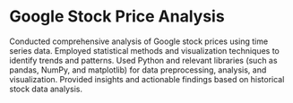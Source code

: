 # Google Stock Price Analysis

Conducted comprehensive analysis of Google stock prices using time series data.
Employed statistical methods and visualization techniques to identify trends and patterns.
Used Python and relevant libraries (such as pandas, NumPy, and matplotlib) for data preprocessing, analysis, and visualization.
Provided insights and actionable findings based on historical stock data analysis.
